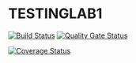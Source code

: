 # TESTINGLAB1
[![Build Status](https://app.travis-ci.com/GroypySpoopyBoi/TESTINGLAB1.svg?branch=main)](https://app.travis-ci.com/GroypySpoopyBoi/TESTINGLAB1)
[![Quality Gate Status](https://sonarcloud.io/api/project_badges/measure?project=GroypySpoopyBoi_TESTINGLAB1&metric=alert_status)](https://sonarcloud.io/dashboard?id=GroypySpoopyBoi_TESTINGLAB1)

[![Coverage Status](https://coveralls.io/repos/github/GroypySpoopyBoi/TESTINGLAB1-/badge.svg?branch=main)](https://coveralls.io/github/GroypySpoopyBoi/TESTINGLAB1-?branch=main)
